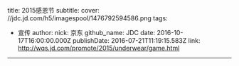 title: 2015感恩节
subtitle: 
cover: //jdc.jd.com/h5/imagespool/1476792594586.png
tags:
  - 宣传
author:
  nick: 京东
  github_name: JDC
date: 2016-10-17T16:00:00.000Z
publishDate: 2016-07-21T11:19:15.583Z
link:  http://wqs.jd.com/promote/2015/underwear/game.html
---